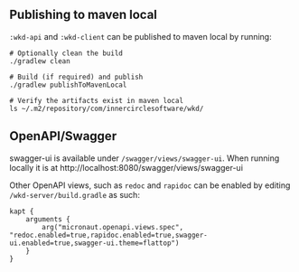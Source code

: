 ## Publishing to maven local

`:wkd-api` and `:wkd-client` can be published to maven local by running:

```shell
# Optionally clean the build
./gradlew clean

# Build (if required) and publish
./gradlew publishToMavenLocal

# Verify the artifacts exist in maven local
ls ~/.m2/repository/com/innercirclesoftware/wkd/
```

## OpenAPI/Swagger

swagger-ui is available under `/swagger/views/swagger-ui`. When running locally it is
at http://localhost:8080/swagger/views/swagger-ui

Other OpenAPI views, such as `redoc` and `rapidoc` can be enabled by editing `/wkd-server/build.gradle` as such:

```
kapt {
    arguments {
        arg("micronaut.openapi.views.spec", "redoc.enabled=true,rapidoc.enabled=true,swagger-ui.enabled=true,swagger-ui.theme=flattop")
    }
}
```